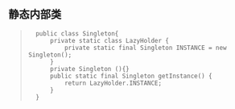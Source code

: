 ## 静态内部类
>		public class Singleton{
>			private static class LazyHolder {
>				private static final Singleton INSTANCE = new Singleton();      
>     		}
>			private Singleton (){}
>			public static final Singleton getInstance() {
>				return LazyHolder.INSTANCE;      
>			}  
>		} 
